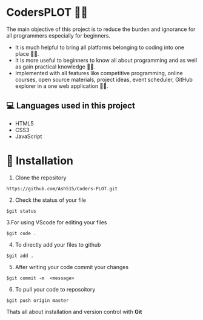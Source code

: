 # CodersPLOT 👨‍💻
 
The main objective of this project is to reduce the burden and ignorance for all programmers especially for beginners. 
- It is much helpful to bring all platforms belonging to coding into one place 👨‍💻.
- It is more useful to beginners to know all about programming and as well as gain practical knowledge 👨‍💻.
- Implemented with all features like competitive programming, online courses, open source materials, project ideas, event scheduler, GitHub explorer in a one web application 👨‍💻. 

## 💻 Languages used in this project
- HTML5
- CSS3
- JavaScript

# 🚀&nbsp;Installation 
1. Clone the repository 
```
https://github.com/Ash515/Coders-PLOT.git
```
2. Check the status of your file 
```
$git status
```

3.For using VScode for editing your files 
```
$git code .
```
4. To directly add your files to github
```
$git add .
```
5. After writing your code commit your changes 
```
$git commit -m  <message>
```
6. To pull your code to reposoitory
```
$git push origin master
```
Thats all about installation and version control with **Git**
